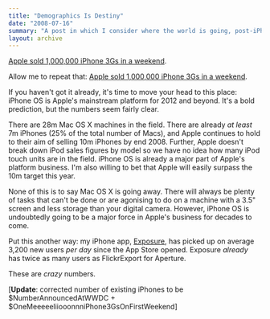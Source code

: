 ```yaml
---
title: "Demographics Is Destiny"
date: "2008-07-16"
summary: "A post in which I consider where the world is going, post-iPhone. It's hilarious to look back on these numbers in 2020 and see how amazed I was at numbers which, today, would be considered utterly trivial."
layout: archive
---
```


[Apple sold 1,000,000 iPhone 3Gs in a weekend](http://www.apple.com/pr/library/2008/07/14iphone.html).  
  
Allow me to repeat that: [Apple sold 1,000,000 iPhone 3Gs in a weekend](http://www.apple.com/pr/library/2008/07/14iphone.html).  
  
If you haven't got it already, it's time to move your head to this place: iPhone OS is Apple's mainstream platform for 2012 and beyond. It's a bold prediction, but the numbers seem fairly clear.  
  
There are 28m Mac OS X machines in the field. There are already _at least_ 7m iPhones (25% of the total number of Macs), and Apple continues to hold to their aim of selling 10m iPhones by end 2008. Further, Apple doesn't break down iPod sales figures by model so we have no idea how many iPod touch units are in the field. iPhone OS is already a major part of Apple's platform business. I'm also willing to bet that Apple will easily surpass the 10m target this year.  
  
None of this is to say Mac OS X is going away. There will always be plenty of tasks that can't be done or are agonising to do on a machine with a 3.5" screen and less storage than your digital camera. However, iPhone OS is undoubtedly going to be a major force in Apple's business for decades to come.  
  
Put this another way: my iPhone app, [Exposure](http://connectedflow.com/exposure), has picked up on average 3,200 new users _per day_ since the App Store opened. Exposure _already_ has twice as many users as FlickrExport for Aperture.  
  
These are _crazy_ numbers.  
  
\[**Update**: corrected number of existing iPhones to be $NumberAnnouncedAtWWDC + $OneMeeeeeliiooonnniPhone3GsOnFirstWeekend\]
